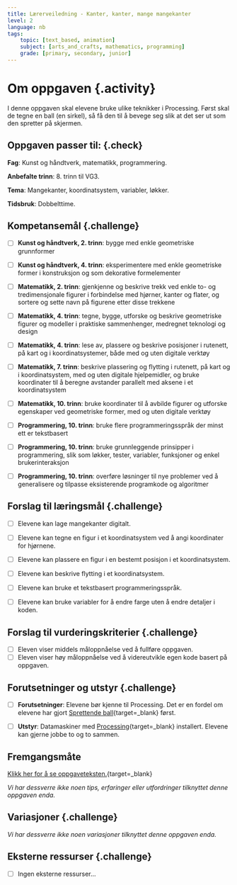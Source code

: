 ```yaml
---
title: Lærerveiledning - Kanter, kanter, mange mangekanter
level: 2
language: nb
tags:
    topic: [text_based, animation]
    subject: [arts_and_crafts, mathematics, programming]
    grade: [primary, secondary, junior]
---
```


# Om oppgaven {.activity}
I denne oppgaven skal elevene bruke ulike teknikker i Processing. Først skal de tegne en ball (en sirkel), så få den til å bevege seg slik at det ser ut som den spretter på skjermen.

## Oppgaven passer til: {.check}
 __Fag__: Kunst og håndtverk, matematikk, programmering.

__Anbefalte trinn__: 8. trinn til VG3.

__Tema__: Mangekanter, koordinatsystem, variabler, løkker.

__Tidsbruk__: Dobbelttime.

## Kompetansemål {.challenge}
- [ ]  __Kunst og håndtverk, 2. trinn__: bygge med enkle geometriske grunnformer
- [ ]  __Kunst og håndtverk, 4. trinn__: eksperimentere med enkle geometriske former i konstruksjon og som dekorative formelementer
- [ ]  __Matematikk, 2. trinn__: gjenkjenne og beskrive trekk ved enkle to- og tredimensjonale figurer i forbindelse med hjørner, kanter og flater, og sortere og sette navn på figurene etter disse trekkene
- [ ]  __Matematikk, 4. trinn__: tegne, bygge, utforske og beskrive geometriske figurer og modeller i praktiske sammenhenger, medregnet teknologi og design
- [ ]  __Matematikk, 4. trinn__: lese av, plassere og beskrive posisjoner i rutenett, på kart og i koordinatsystemer, både med og uten digitale verktøy
- [ ]  __Matematikk, 7. trinn__: beskrive plassering og flytting i rutenett, på kart og i koordinatsystem, med og uten digitale hjelpemidler, og bruke koordinater til å beregne avstander parallelt med aksene i et koordinatsystem
- [ ]  __Matematikk, 10. trinn__: bruke koordinater til å avbilde figurer og utforske egenskaper ved geometriske former, med og uten digitale verktøy
- [ ]  __Programmering, 10. trinn__: bruke flere programmeringsspråk der minst ett er tekstbasert
- [ ]  __Programmering, 10. trinn__: bruke grunnleggende prinsipper i programmering, slik som løkker, tester, variabler, funksjoner og enkel brukerinteraksjon
- [ ]  __Programmering, 10. trinn__: overføre løsninger til nye problemer ved å generalisere og tilpasse eksisterende programkode og algoritmer


## Forslag til læringsmål {.challenge}

- [ ]  Elevene kan lage mangekanter digitalt.
- [ ]  Elevene kan tegne en figur i et koordinatsystem ved å angi koordinater for hjørnene.
- [ ]  Elevene kan plassere en figur i en bestemt posisjon i et koordinatsystem.
- [ ]  Elevene kan beskrive flytting i et koordinatsystem.
- [ ]  Elevene kan bruke et tekstbasert programmeringsspråk.
- [ ]  Elevene kan bruke variabler for å endre farge uten å endre detaljer i koden.


## Forslag til vurderingskriterier {.challenge}
- [ ] Eleven viser middels måloppnåelse ved å fullføre oppgaven.
- [ ] Eleven viser høy måloppnåelse ved å videreutvikle egen kode basert på oppgaven.

## Forutsetninger og utstyr {.challenge}
- [ ]  __Forutsetninger__: Elevene bør kjenne til Processing. Det er en fordel om elevene har gjort [Sprettende ball](../sprettende_ball/sprettende_ball.html){target=_blank} først.

- [ ]  __Utstyr__: Datamaskiner med [Processing](https://www.processing.org/download/){target=_blank} installert. Elevene kan gjerne jobbe to og to sammen.

## Fremgangsmåte
[Klikk her for å se oppgaveteksten.](../mangekanter/mangekanter.html){target=_blank}

_Vi har dessverre ikke noen tips, erfaringer eller utfordringer tilknyttet denne oppgaven enda._

## Variasjoner {.challenge}
_Vi har dessverre ikke noen variasjoner tilknyttet denne oppgaven enda._

## Eksterne ressurser {.challenge}
- [ ] Ingen eksterne ressurser...
